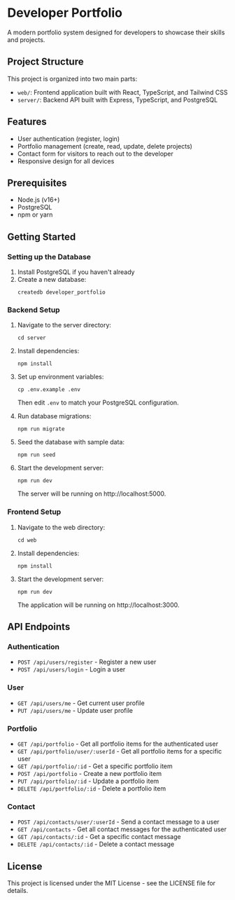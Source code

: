 # Developer Portfolio

A modern portfolio system designed for developers to showcase their skills and projects.

## Project Structure

This project is organized into two main parts:

- `web/`: Frontend application built with React, TypeScript, and Tailwind CSS
- `server/`: Backend API built with Express, TypeScript, and PostgreSQL

## Features

- User authentication (register, login)
- Portfolio management (create, read, update, delete projects)
- Contact form for visitors to reach out to the developer
- Responsive design for all devices

## Prerequisites

- Node.js (v16+)
- PostgreSQL
- npm or yarn

## Getting Started

### Setting up the Database

1. Install PostgreSQL if you haven't already
2. Create a new database:
   ```
   createdb developer_portfolio
   ```

### Backend Setup

1. Navigate to the server directory:
   ```
   cd server
   ```

2. Install dependencies:
   ```
   npm install
   ```

3. Set up environment variables:
   ```
   cp .env.example .env
   ```
   Then edit `.env` to match your PostgreSQL configuration.

4. Run database migrations:
   ```
   npm run migrate
   ```

5. Seed the database with sample data:
   ```
   npm run seed
   ```

6. Start the development server:
   ```
   npm run dev
   ```
   The server will be running on http://localhost:5000.

### Frontend Setup

1. Navigate to the web directory:
   ```
   cd web
   ```

2. Install dependencies:
   ```
   npm install
   ```

3. Start the development server:
   ```
   npm run dev
   ```
   The application will be running on http://localhost:3000.

## API Endpoints

### Authentication
- `POST /api/users/register` - Register a new user
- `POST /api/users/login` - Login a user

### User
- `GET /api/users/me` - Get current user profile
- `PUT /api/users/me` - Update user profile

### Portfolio
- `GET /api/portfolio` - Get all portfolio items for the authenticated user
- `GET /api/portfolio/user/:userId` - Get all portfolio items for a specific user
- `GET /api/portfolio/:id` - Get a specific portfolio item
- `POST /api/portfolio` - Create a new portfolio item
- `PUT /api/portfolio/:id` - Update a portfolio item
- `DELETE /api/portfolio/:id` - Delete a portfolio item

### Contact
- `POST /api/contacts/user/:userId` - Send a contact message to a user
- `GET /api/contacts` - Get all contact messages for the authenticated user
- `GET /api/contacts/:id` - Get a specific contact message
- `DELETE /api/contacts/:id` - Delete a contact message

## License

This project is licensed under the MIT License - see the LICENSE file for details.
